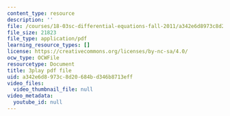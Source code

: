```yaml
---
content_type: resource
description: ''
file: /courses/18-03sc-differential-equations-fall-2011/a342e6d8973c8d20684bd346b8713eff_jzzpxqVohhI.pdf
file_size: 21823
file_type: application/pdf
learning_resource_types: []
license: https://creativecommons.org/licenses/by-nc-sa/4.0/
ocw_type: OCWFile
resourcetype: Document
title: 3play pdf file
uid: a342e6d8-973c-8d20-684b-d346b8713eff
video_files:
  video_thumbnail_file: null
video_metadata:
  youtube_id: null
---
```

